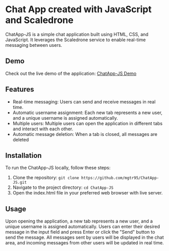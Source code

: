 ﻿# Chat App created with JavaScript and Scaledrone

ChatApp-JS is a simple chat application built using HTML, CSS, and JavaScript. It leverages the Scaledrone service to enable real-time messaging between users.

## Demo

Check out the live demo of the application: [ChatApp-JS Demo](https://jsscale-chat-app.netlify.app/)

## Features

- Real-time messaging: Users can send and receive messages in real time.
- Automatic username assignment: Each new tab represents a new user, and a unique username is assigned automatically.
- Multiple users: Multiple users can open the application in different tabs and interact with each other.
- Automatic message deletion: When a tab is closed, all messages are deleted

## Installation

To run the ChatApp-JS locally, follow these steps:

1. Clone the repository:
```git clone https://github.com/mgtr95/ChatApp-JS.git```
2. Navigate to the project directory:
```cd ChatApp-JS```
3. Open the index.html file in your preferred web browser with live server.

## Usage
Upon opening the application, a new tab represents a new user, and a unique username is assigned automatically.
Users can enter their desired message in the input field and press Enter or click the "Send" button to send the message.
All messages sent by users will be displayed in the chat area, and incoming messages from other users will be updated in real time.
